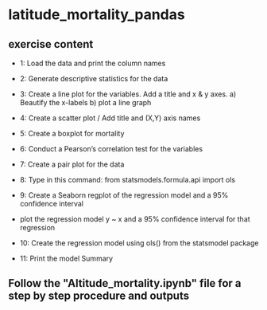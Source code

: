 # latitude_mortality_pandas
## exercise content
- 1: Load the data and print the column names

- 2: Generate descriptive statistics for the data

- 3: Create a line plot for the variables. Add a title and x & y axes.
    a) Beautify the x-labels
    b) plot a line graph

- 4: Create a scatter plot / Add title and (X,Y) axis names

- 5: Create a boxplot for mortality
- 6: Conduct a Pearson’s correlation test for the variables

- 7: Create a pair plot for the data


- 8: Type in this command: from statsmodels.formula.api import ols

- 9: Create a Seaborn regplot of the regression model and a 95% confidence interval
- plot the regression model y ~ x and a 95% confidence interval for that regression

- 10: Create the regression model using ols() from the statsmodel package
- 11: Print the model Summary
## Follow the "Altitude_mortality.ipynb" file for a step by step procedure and outputs
